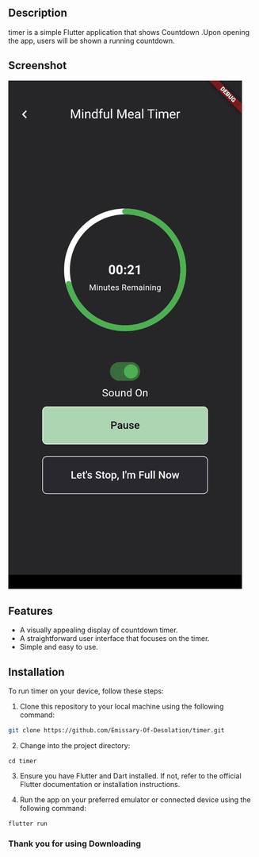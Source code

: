 ## Description

timer is a simple Flutter application that shows Countdown .Upon opening the app, users will be shown a running countdown.

## Screenshot

![timer](/Assets/img.jpg)

## Features

- A visually appealing display of countdown timer.
- A straightforward user interface that focuses on the timer.
- Simple and easy to use.

## Installation

  To run timer on your device, follow these steps:

  1. Clone this repository to your local machine using the following command:

   ```bash
   git clone https://github.com/Emissary-Of-Desolation/timer.git
   ```

  2. Change into the project directory:
  
    cd timer

   3. Ensure you have Flutter and Dart installed. If not, refer to the official Flutter
       documentation or installation instructions.
  
   4. Run the app on your preferred emulator or connected device using the following command:

    flutter run
  
### Thank you for using Downloading
